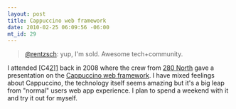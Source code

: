 ```yaml
--- 
layout: post
title: Cappuccino web framework
date: 2010-02-25 06:09:56 -06:00
mt_id: 29
---
```

> [@rentzsch][5]: yup, I'm sold. Awesome tech+community.

I attended [C4[2]][1] back in 2008 where the crew from [280 North][2] gave a presentation on the [Cappuccino web framework][3].  I have mixed feelings about Cappuccino, the technology itself seems amazing but it's a big leap from "normal" users web app experience.  I plan to spend a weekend with it and try it out for myself.  


[1]: http://en.wikipedia.org/wiki/C4_(conference)
[2]: http://280north.com/
[3]: http://cappuccino.org/
[4]: http://twitter.com/rentzsch
[5]: http://twitter.com/rentzsch/status/9493050853 
